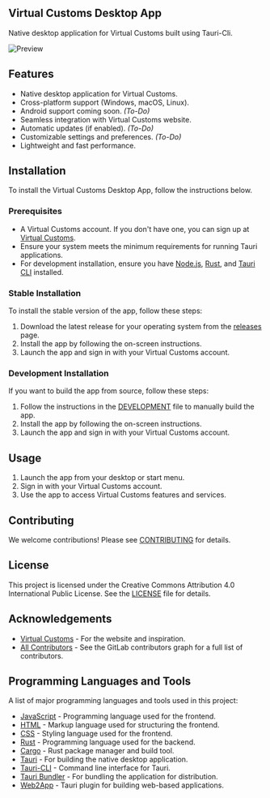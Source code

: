 ## Virtual Customs Desktop App
Native desktop application for Virtual Customs built using Tauri-Cli.

![Preview](./preview.bmp)

## Features
- Native desktop application for Virtual Customs.
- Cross-platform support (Windows, macOS, Linux).
- Android support coming soon. *(To-Do)*
- Seamless integration with Virtual Customs website.
- Automatic updates (if enabled). *(To-Do)*
- Customizable settings and preferences. *(To-Do)*
- Lightweight and fast performance.

## Installation
To install the Virtual Customs Desktop App, follow the instructions below.

### Prerequisites
- A Virtual Customs account. If you don't have one, you can sign up at [Virtual Customs](https://virtualcustoms.net).
- Ensure your system meets the minimum requirements for running Tauri applications.
- For development installation, ensure you have [Node.js](https://nodejs.org/), [Rust](https://www.rust-lang.org/), and [Tauri CLI](https://tauri.app/v1/guides/getting-started/prerequisites) installed.

### Stable Installation
To install the stable version of the app, follow these steps:

1. Download the latest release for your operating system from the [releases](https://gitlab.com/the-back-room/tauri-apps/virtual-customs-desktop-app/-/releases) page.
2. Install the app by following the on-screen instructions.
3. Launch the app and sign in with your Virtual Customs account.

### Development Installation
If you want to build the app from source, follow these steps:

1. Follow the instructions in the [DEVELOPMENT](DEVELOPMENT.md) file to manually build the app.
2. Install the app by following the on-screen instructions.
3. Launch the app and sign in with your Virtual Customs account.

## Usage
1. Launch the app from your desktop or start menu.
2. Sign in with your Virtual Customs account.
3. Use the app to access Virtual Customs features and services.

## Contributing
We welcome contributions! Please see [CONTRIBUTING](./CONTRIBUTING.md) for details.

## License
This project is licensed under the Creative Commons Attribution 4.0 International Public License. See the [LICENSE](./LICENSE) file for details.

## Acknowledgements
- [Virtual Customs](https://virtualcustoms.net) - For the website and inspiration.
- [All Contributors](https://gitlab.com/the-back-room/tauri-apps/virtual-customs-desktop-app/-/graphs/master) - See the GitLab contributors graph for a full list of contributors.

## Programming Languages and Tools
A list of major programming languages and tools used in this project:

- [JavaScript](https://developer.mozilla.org/en-US/docs/Web/JavaScript) - Programming language used for the frontend.
- [HTML](https://developer.mozilla.org/en-US/docs/Web/HTML) - Markup language used for structuring the frontend.
- [CSS](https://developer.mozilla.org/en-US/docs/Web/CSS) - Styling language used for the frontend.
- [Rust](https://www.rust-lang.org) - Programming language used for the backend.
- [Cargo](https://doc.rust-lang.org/cargo/) - Rust package manager and build tool.
- [Tauri](https://tauri.app) - For building the native desktop application.
- [Tauri-CLI](https://tauri.app/v1/guides/cli) - Command line interface for Tauri.
- [Tauri Bundler](https://tauri.app/v1/guides/bundler) - For bundling the application for distribution.
- [Web2App](https://crates.io/crates/web2app) - Tauri plugin for building web-based applications.